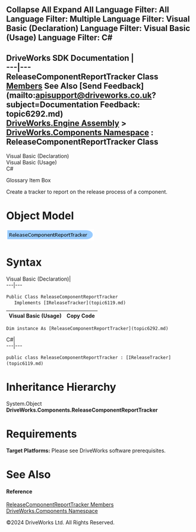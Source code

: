        

 Collapse All Expand All  Language Filter: All  Language Filter: Multiple  Language Filter: Visual Basic (Declaration) Language Filter: Visual Basic (Usage) Language Filter: C#  
---  
DriveWorks SDK Documentation  |   
---|---  
ReleaseComponentReportTracker Class   
[Members](topic6293.md) See Also [Send Feedback](mailto:apisupport@driveworks.co.uk?subject=Documentation Feedback: topic6292.md)  
[DriveWorks.Engine Assembly](topic2156.md) > [DriveWorks.Components Namespace](topic6089.md) : ReleaseComponentReportTracker Class  
---  
  
Visual Basic (Declaration)    
Visual Basic (Usage)    
C# 

Glossary Item Box

Create a tracker to report on the release process of a component. 

# Object Model

![](dotnetdiagramimages/image326.png)

# Syntax

Visual Basic (Declaration)|   
---|---  
      
    
    Public Class ReleaseComponentReportTracker 
       Implements [IReleaseTracker](topic6119.md)   
  
Visual Basic (Usage)| Copy Code  
---|---  
      
    
    Dim instance As [ReleaseComponentReportTracker](topic6292.md)  
  
C#|   
---|---  
      
    
    public class ReleaseComponentReportTracker : [IReleaseTracker](topic6119.md)    
  
# Inheritance Hierarchy

System.Object  
**DriveWorks.Components.ReleaseComponentReportTracker**  


# Requirements

**Target Platforms:** Please see DriveWorks software prerequisites.

# See Also

#### Reference

[ReleaseComponentReportTracker Members](topic6293.md)   
[DriveWorks.Components Namespace](topic6089.md)

©2024 DriveWorks Ltd. All Rights Reserved.
